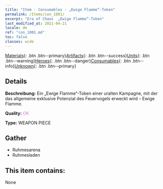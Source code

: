 ```yaml
---
title: "Item - Consumables - „Ewige Flamme“-Token"
permalink: /Items/con_1001/
excerpt: "Era of Chaos  „Ewige Flamme“-Token"
last_modified_at: 2021-04-21
locale: de
ref: "con_1001.md"
toc: false
classes: wide
---
```

 [Materials](/de/Items/){: .btn .btn--primary}[Artifacts](/de/Items/Artifacts/){: .btn .btn--success}[Units](/de/Items/Units/){: .btn .btn--warning}[Heroes](/de/Items/Heroes/){: .btn .btn--danger}[Consumables](/de/Items/Consumables/){: .btn .btn--info}[Unknown](/de/Items/Unknown/){: .btn .btn--primary}

## Details
 **Beschreibung:** Ein „Ewige Flamme“-Token einer uralten Kampagne, mit der das allgemeine exklusive Potenzial des Feuervogels erweckt wird – Ewige Flamme.

 **Quality:** <span style="color: #DA70D6">OK</span>

 **Type:** WEAPON PIECE

## Gather

*    Ruhmesarena 
*    Ruhmesladen 

## This item contains:

  None

